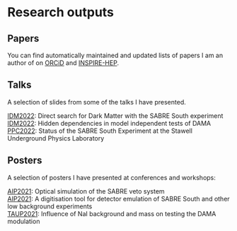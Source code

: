 # Research outputs

## Papers
You can find automatically maintained and updated lists of papers I am an author of on [ORCiD](https://orcid.org/0000-0003-2839-2838) and [INSPIRE-HEP](https://inspirehep.net/authors/1731192?ui-citation-summary=true).

## Talks
A selection of slides from some of the talks I have presented.

[IDM2022](https://mjzurowski.github.io/idm-sabre22.pdf): Direct search for Dark Matter with the SABRE South experiment\
[IDM2022](https://mjzurowski.github.io/idm22-zurowski.pdf): Hidden dependencies in model independent tests of DAMA\
[PPC2022](https://mjzurowski.github.io/ppc22-zurowski.pdf): Status of the SABRE South Experiment at the Stawell Underground Physics Laboratory


## Posters
A selection of posters I have presented at conferences and workshops:

[AIP2021](https://mjzurowski.github.io/files/aip2021-opticalveto.pdf): Optical simulation of the SABRE veto system\
[AIP2021](https://mjzurowski.github.io/files/aip2021-Digitisation.pdf): A digitisation tool for detector emulation of SABRE South and other low background experiments\
[TAUP2021](https://mjzurowski.github.io/files/taup_poster_zurowski.pdf): Influence of NaI background and mass on testing the DAMA modulation
